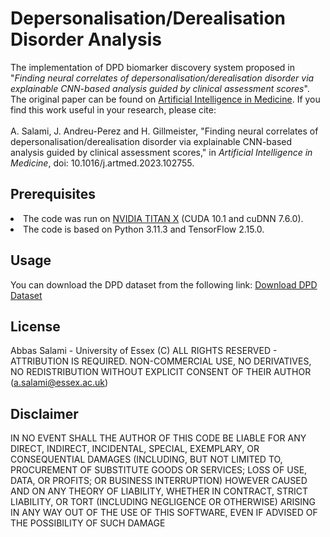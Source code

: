 # Depersonalisation/Derealisation Disorder Analysis
The implementation of DPD biomarker discovery system proposed in 
"<em>Finding neural correlates of depersonalisation/derealisation disorder via explainable CNN-based analysis guided by clinical assessment scores</em>".
The original paper can be found on <a href="https://www.sciencedirect.com/science/article/abs/pii/S0933365723002695">Artificial Intelligence in Medicine</a>.
If you find this work useful in your research, please cite:
<br><br>A. Salami, J. Andreu-Perez and H. Gillmeister, 
"Finding neural correlates of depersonalisation/derealisation disorder via explainable CNN-based analysis guided by clinical assessment scores," 
in <em>Artificial Intelligence in Medicine</em>, doi: 10.1016/j.artmed.2023.102755.
## Prerequisites
<li>The code was run on <a href="https://www.nvidia.com/en-us/geforce/products/10series/titan-x-pascal/">NVIDIA TITAN X</a> (CUDA 10.1 and cuDNN 7.6.0).</li> 
<li>The code is based on Python 3.11.3 and TensorFlow 2.15.0.</li> 

## Usage
You can download the DPD dataset from the following link: <a href="https://github.com/AbbasSalami/DPD_Analysis/releases/tag/v1.0">Download DPD Dataset</a>

## License
Abbas Salami - University of Essex (C) ALL RIGHTS RESERVED - ATTRIBUTION IS REQUIRED. NON-COMMERCIAL USE, NO DERIVATIVES, NO REDISTRIBUTION WITHOUT EXPLICIT CONSENT OF THEIR AUTHOR (a.salami@essex.ac.uk)

## Disclaimer
IN NO EVENT SHALL THE AUTHOR OF THIS CODE BE LIABLE FOR ANY DIRECT, INDIRECT, INCIDENTAL, SPECIAL, EXEMPLARY, OR CONSEQUENTIAL DAMAGES (INCLUDING, BUT NOT LIMITED TO, PROCUREMENT OF SUBSTITUTE GOODS OR SERVICES; LOSS OF USE, DATA, OR PROFITS; OR BUSINESS INTERRUPTION) HOWEVER CAUSED AND ON ANY THEORY OF LIABILITY, WHETHER IN CONTRACT, STRICT LIABILITY, OR TORT (INCLUDING NEGLIGENCE OR OTHERWISE) ARISING IN ANY WAY OUT OF THE USE OF THIS SOFTWARE, EVEN IF ADVISED OF THE POSSIBILITY OF SUCH DAMAGE